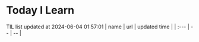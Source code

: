 # Today I Learn 
TIL list updated at 2024-06-04 01:57:01
| name | url | updated time |
| :--- | -- | -- |
